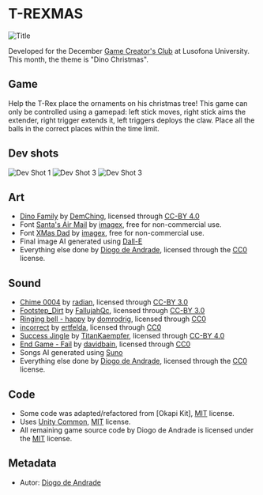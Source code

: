# T-REXMAS

![Title](Screenshots/screen02.png)

Developed for the December [Game Creator's Club] at Lusofona University.
This month, the theme is "Dino Christmas". 

## Game

Help the T-Rex place the ornaments on his christmas tree!
This game can only be controlled using a gamepad: left stick moves, right stick aims the extender, right trigger extends it, left triggers deploys the claw.
Place all the balls in the correct places within the time limit.

## Dev shots

![Dev Shot 1](Screenshots/screen01.png)
![Dev Shot 3](Screenshots/screen03.png)
![Dev Shot 3](Screenshots/screen04.png)

## Art

- [Dino Family](https://demching.itch.io/dino-family) by [DemChing](https://demching.itch.io/), licensed through [CC-BY 4.0]
- Font [Santa's Air Mail](https://www.dafont.com/pt/santa-s-air-mail.font) by [imagex](https://www.imagex-fonts.com), free for non-commercial use.
- Font [XMas Dad](https://www.dafont.com/xmas-dad.font) by [imagex](https://www.imagex-fonts.com), free for non-commercial use.
- Final image AI generated using [Dall-E](www.chatgpt.com)
- Everything else done by [Diogo de Andrade], licensed through the [CC0] license.

## Sound

- [Chime 0004](https://freesound.org/people/radian/sounds/62979/) by [radian](https://freesound.org/people/radian/), licensed through [CC-BY 3.0]
- [Footstep_Dirt](https://freesound.org/people/FallujahQc/sounds/403164/) by [FallujahQc](https://freesound.org/people/FallujahQc/), licensed through [CC-BY 3.0]
- [Ringing bell - happy](https://freesound.org/people/domrodrig/sounds/116779/) by [domrodrig](https://freesound.org/people/domrodrig/), licensed through [CC0]
- [incorrect](https://freesound.org/people/ertfelda/sounds/243700/) by [ertfelda](https://freesound.org/people/ertfelda/), licensed through [CC0]
- [Success Jingle](https://freesound.org/people/TitanKaempfer/sounds/689903/) by [TitanKaempfer](https://freesound.org/people/TitanKaempfer/), licensed through [CC-BY 4.0]
- [End Game - Fail](https://freesound.org/people/davidbain/sounds/135831/) by [davidbain](https://freesound.org/people/davidbain/), licensed through [CC0]
- Songs AI generated using [Suno](www.suno.com)
- Everything else done by [Diogo de Andrade], licensed through the [CC0] license.

## Code

- Some code was adapted/refactored from [Okapi Kit], [MIT] license.
- Uses [Unity Common], [MIT] license.
- All remaining game source code by Diogo de Andrade is licensed under the [MIT] license.

## Metadata

- Autor: [Diogo de Andrade]

[Diogo de Andrade]:https://github.com/DiogoDeAndrade
[CC0]:https://creativecommons.org/publicdomain/zero/1.0/
[CC-BY 3.0]:https://creativecommons.org/licenses/by/3.0/
[CC-BY-NC 3.0]:https://creativecommons.org/licenses/by-nc/3.0/
[CC-BY-SA 4.0]:http://creativecommons.org/licenses/by-sa/4.0/
[CC-BY 4.0]:https://creativecommons.org/licenses/by/4.0/
[OkapiKit]:https://github.com/VideojogosLusofona/OkapiKit
[Unity Common]:https://github.com/DiogoDeAndrade/UnityCommon
[Game Creator's Club]:https://game-creators-club.itch.io/
[Fab End User License]:https://www.fab.com/eula
[MIT]:LICENSE
